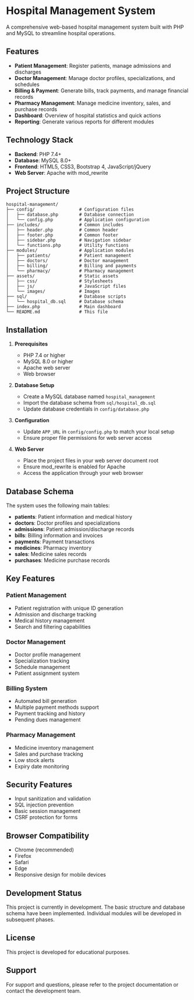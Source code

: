 # Hospital Management System

A comprehensive web-based hospital management system built with PHP and MySQL to streamline hospital operations.

## Features

- **Patient Management**: Register patients, manage admissions and discharges
- **Doctor Management**: Manage doctor profiles, specializations, and schedules
- **Billing & Payment**: Generate bills, track payments, and manage financial records
- **Pharmacy Management**: Manage medicine inventory, sales, and purchase records
- **Dashboard**: Overview of hospital statistics and quick actions
- **Reporting**: Generate various reports for different modules

## Technology Stack

- **Backend**: PHP 7.4+
- **Database**: MySQL 8.0+
- **Frontend**: HTML5, CSS3, Bootstrap 4, JavaScript/jQuery
- **Web Server**: Apache with mod_rewrite

## Project Structure

```
hospital-management/
├── config/                 # Configuration files
│   ├── database.php        # Database connection
│   └── config.php          # Application configuration
├── includes/               # Common includes
│   ├── header.php          # Common header
│   ├── footer.php          # Common footer
│   ├── sidebar.php         # Navigation sidebar
│   └── functions.php       # Utility functions
├── modules/                # Application modules
│   ├── patients/           # Patient management
│   ├── doctors/            # Doctor management
│   ├── billing/            # Billing and payments
│   └── pharmacy/           # Pharmacy management
├── assets/                 # Static assets
│   ├── css/                # Stylesheets
│   ├── js/                 # JavaScript files
│   └── images/             # Images
├── sql/                    # Database scripts
│   └── hospital_db.sql     # Database schema
├── index.php               # Main dashboard
└── README.md               # This file
```

## Installation

1. **Prerequisites**
   - PHP 7.4 or higher
   - MySQL 8.0 or higher
   - Apache web server
   - Web browser

2. **Database Setup**
   - Create a MySQL database named `hospital_management`
   - Import the database schema from `sql/hospital_db.sql`
   - Update database credentials in `config/database.php`

3. **Configuration**
   - Update `APP_URL` in `config/config.php` to match your local setup
   - Ensure proper file permissions for web server access

4. **Web Server**
   - Place the project files in your web server document root
   - Ensure mod_rewrite is enabled for Apache
   - Access the application through your web browser

## Database Schema

The system uses the following main tables:

- **patients**: Patient information and medical history
- **doctors**: Doctor profiles and specializations
- **admissions**: Patient admission/discharge records
- **bills**: Billing information and invoices
- **payments**: Payment transactions
- **medicines**: Pharmacy inventory
- **sales**: Medicine sales records
- **purchases**: Medicine purchase records

## Key Features

### Patient Management
- Patient registration with unique ID generation
- Admission and discharge tracking
- Medical history management
- Search and filtering capabilities

### Doctor Management
- Doctor profile management
- Specialization tracking
- Schedule management
- Patient assignment system

### Billing System
- Automated bill generation
- Multiple payment methods support
- Payment tracking and history
- Pending dues management

### Pharmacy Management
- Medicine inventory management
- Sales and purchase tracking
- Low stock alerts
- Expiry date monitoring

## Security Features

- Input sanitization and validation
- SQL injection prevention
- Basic session management
- CSRF protection for forms

## Browser Compatibility

- Chrome (recommended)
- Firefox
- Safari
- Edge
- Responsive design for mobile devices

## Development Status

This project is currently in development. The basic structure and database schema have been implemented. Individual modules will be developed in subsequent phases.

## License

This project is developed for educational purposes.

## Support

For support and questions, please refer to the project documentation or contact the development team.